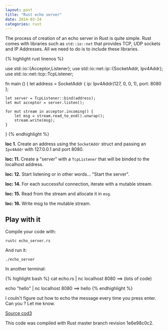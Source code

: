 ```yaml
---
layout: post
title: "Rust echo server"
date: 2014-03-24
categories: rust
---
```


The process of creation of an echo server in Rust is quite simple.
Rust comes with libraries such as `std::io::net` that provides TCP,
UDP sockets and IP Addresses. All we need to do is to include these
libraries.

{% highlight rust linenos %}


use std::io::{Acceptor,Listener};
use std::io::net::ip::{SocketAddr, Ipv4Addr};
use std::io::net::tcp::TcpListener;

fn main () {
    let address = SocketAddr {
        ip: Ipv4Addr(127, 0, 0, 1),
        port: 8080
    };

    let server = TcpListener::bind(address);
    let mut acceptor = server.listen();

    for mut stream in acceptor.incoming() {
        let msg = stream.read_to_end().unwrap();
        stream.write(msg);
    }
}
{% endhighlight %}

**loc 1.** Create an address using the `SocketAddr` struct and passing an
`Ipv4Addr` with 127.0.0.1 and port 8080.

**loc: 11.** Create a "server" with a `TcpListener` that will be binded to the
localhost address.

**loc: 12.** Start listening or in other words... "Start the server".

**loc: 14.** For each successful connection, iterate with a mutable stream.

**loc: 15.** Read from the stream and allocate it in `msg`.

**loc: 16.**  Write msg to the mutable stream.


## Play with it

Compile your code with:

`rustc echo_server.rs`

And run it:

`./echo_server`


In another terminal:


{% highlight bash %}
cat echo.rs | nc localhost 8080
==> (lots of code)

echo "hello" | nc localhost 8080
==> hello
{% endhighlight %}

I couln't figure out how to echo the message every time you press enter.
Can you ? Let me know.

[Source cod3](https://github.com/alan-andrade/Doodles/blob/master/rust/echo.rs)

This code was compiled with Rust master branch revision 1e6e98c0c2.
